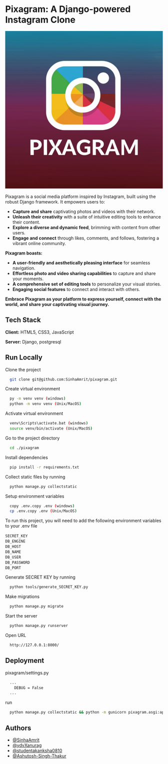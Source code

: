 # Pixagram: A Django-powered Instagram Clone

![Logo](logo.jpg)

Pixagram is a social media platform inspired by Instagram, built using the robust Django framework. It empowers users to:

- **Capture and share** captivating photos and videos with their network.
- **Unleash their creativity** with a suite of intuitive editing tools to enhance their content.
- **Explore a diverse and dynamic feed**, brimming with content from other users.
- **Engage and connect** through likes, comments, and follows, fostering a vibrant online community.

**Pixagram boasts:**

- **A user-friendly and aesthetically pleasing interface** for seamless navigation.
- **Effortless photo and video sharing capabilities** to capture and share your moments.
- **A comprehensive set of editing tools** to personalize your visual stories.
- **Engaging social features** to connect and interact with others.

**Embrace Pixagram as your platform to express yourself, connect with the world, and share your captivating visual journey.**

## Tech Stack

**Client:** HTML5, CSS3, JavaScript

**Server:** Django, postgresql

## Run Locally

Clone the project

```bash
  git clone git@github.com:SinhaAmrit/pixagram.git
```

Create virtual environment

```bash
  py -m venv venv (windows)
  python -m venv venv (Unix/MacOS)
```

Activate virtual environment

```bash
  venv\Scripts\activate.bat (windows)
  source venv/bin/activate (Unix/MacOS)
```

Go to the project directory

```bash
  cd ./pixagram
```

Install dependencies

```bash
  pip install -r requirements.txt
```

Collect static files by running

```bash
  python manage.py collectstatic
```

Setup environment variables

```bash
  copy .env.copy .env (windows)
  cp .env.copy .env (Unix/MacOS)
```

To run this project, you will need to add the following environment variables to your .env file

`SECRET_KEY`  
`DB_ENGINE`  
`DB_HOST`  
`DB_NAME`  
`DB_USER`  
`DB_PASSWORD`  
`DB_PORT`  

Generate SECRET KEY by running

```bash
  python tools/generate_SECRET_KEY.py
```

Make migrations

```bash
  python manage.py migrate
```

Start the server

```bash
  python manage.py runserver
```

Open URL

```bash
  http://127.0.0.1:8000/
```

## Deployment

pixagram/settings.py

```bash
  ...
    DEBUG = False
  ...
```

run

```bash
  python manage.py collectstatic && python -m gunicorn pixagram.asgi:application -k uvicorn.workers.UvicornWorker
```

## Authors

- [@SinhaAmrit](https://github.com/SinhaAmrit)
- [@ydvXanurag](https://github.com/ydvXanurag)
- [@studentakanksha0810](https://github.com/studentakanksha0810)
- [@Ashutosh-Singh-Thakur](https://github.com/Ashutosh-Singh-Thakur)
